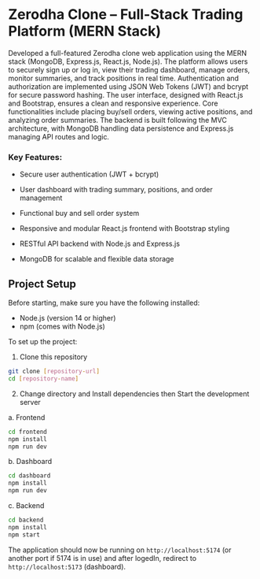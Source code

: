 # Zerodha Clone – Full-Stack Trading Platform (MERN Stack)

Developed a full-featured Zerodha clone web application using the MERN stack (MongoDB, Express.js, React.js, Node.js). The platform allows users to securely sign up or log in, view their trading dashboard, manage orders, monitor summaries, and track positions in real time. Authentication and authorization are implemented using JSON Web Tokens (JWT) and bcrypt for secure password hashing. The user interface, designed with React.js and Bootstrap, ensures a clean and responsive experience. Core functionalities include placing buy/sell orders, viewing active positions, and analyzing order summaries. The backend is built following the MVC architecture, with MongoDB handling data persistence and Express.js managing API routes and logic.
### Key Features:
- Secure user authentication (JWT + bcrypt)

- User dashboard with trading summary, positions, and order management

- Functional buy and sell order system

- Responsive and modular React.js frontend with Bootstrap styling

- RESTful API backend with Node.js and Express.js

- MongoDB for scalable and flexible data storage

## Project Setup

Before starting, make sure you have the following installed:
- Node.js (version 14 or higher)
- npm (comes with Node.js)

To set up the project:

1. Clone this repository
```bash
git clone [repository-url]
cd [repository-name]
```

2. Change directory and Install dependencies then Start the development server

a. Frontend
```bash
cd frontend
npm install
npm run dev
```

b. Dashboard
```bash
cd dashboard
npm install
npm run dev
```

c. Backend
```bash
cd backend
npm install
npm start
```

The application should now be running on `http://localhost:5174` (or another port if 5174 is in use) and after logedIn, redirect to `http://localhost:5173` (dashboard).
